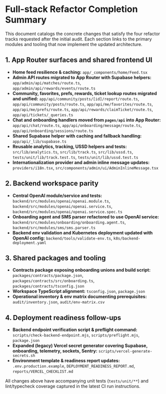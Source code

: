 # Full-stack Refactor Completion Summary

This document catalogs the concrete changes that satisfy the four refactor tracks requested after the initial audit. Each section links to the primary modules and tooling that now implement the updated architecture.

## 1. App Router surfaces and shared frontend UI
- **Home feed resilience & caching:** `app/_components/home/Feed.tsx`
- **Admin API routes migrated to App Router with Supabase helpers:** `app/admin/api/matches/route.ts`, `app/admin/api/rewards/events/route.ts`
- **Community, favorites, prefs, rewards, ticket lookup routes migrated and unified:** `app/api/community/posts/[id]/report/route.ts`, `app/api/community/posts/route.ts`, `app/api/me/favorites/route.ts`, `app/api/me/prefs/route.ts`, `app/api/rewards/claimTicket/route.ts`, `app/api/tickets/_queries.ts`
- **Chat and onboarding handlers moved from `pages/api` into App Router:** `app/api/chat/route.ts`, `app/api/onboarding/message/route.ts`, `app/api/onboarding/sessions/route.ts`
- **Shared Supabase helper with caching and fallback handling:** `app/api/_lib/supabase.ts`
- **Reusable analytics, tracking, USSD helpers and tests:** `src/lib/analytics.ts`, `src/lib/track.ts`, `src/lib/ussd.ts`, `tests/unit/lib/track.test.ts`, `tests/unit/lib/ussd.test.ts`
- **Internationalization provider and admin inline message updates:** `providers/i18n.tsx`, `src/components/admin/ui/AdminInlineMessage.tsx`

## 2. Backend workspace parity
- **Central OpenAI module/service and tests:** `backend/src/modules/openai/openai.module.ts`, `backend/src/modules/openai/openai.service.ts`, `backend/src/modules/openai/openai.service.spec.ts`
- **Onboarding agent and SMS parser refactored to use OpenAI service:** `backend/src/modules/onboarding/onboarding.agent.ts`, `backend/src/modules/sms/sms.parser.ts`
- **Backend env validation and Kubernetes deployment updated with OpenAI config:** `backend/tools/validate-env.ts`, `k8s/backend-deployment.yaml`

## 3. Shared packages and tooling
- **Contracts package exposing onboarding unions and build script:** `packages/contracts/package.json`, `packages/contracts/src/onboarding.ts`, `packages/contracts/tsconfig.json`
- **Workspace TypeScript alignment:** `tsconfig.json`, `package.json`
- **Operational inventory & env matrix documenting prerequisites:** `audit/inventory.json`, `audit/env-matrix.csv`

## 4. Deployment readiness follow-ups
- **Backend endpoint verification script & preflight command:** `scripts/check-backend-endpoint.mjs`, `scripts/preflight.mjs`, `package.json`
- **Expanded (legacy) Vercel secret generator covering Supabase, onboarding, telemetry, sockets, Sentry:** `scripts/vercel-generate-secrets.sh`
- **Environment template & readiness report updates:** `.env.production.example`, `DEPLOYMENT_READINESS_REPORT.md`, `reports/VERCEL_CHECKLIST.md`

All changes above have accompanying unit tests (`tests/unit/**`) and lint/typecheck coverage captured in the latest CI run instructions.
